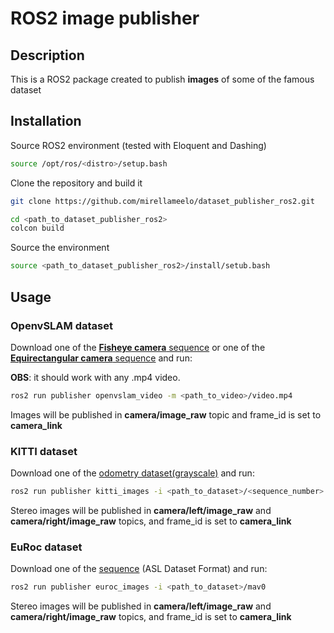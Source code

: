 # ROS2 image publisher 

## Description

This is a ROS2 package created to publish **images** of some of the famous dataset

## Installation

Source ROS2 environment (tested with Eloquent and Dashing)
```bash
source /opt/ros/<distro>/setup.bash
```

Clone the repository and build it

```bash
git clone https://github.com/mirellameelo/dataset_publisher_ros2.git

cd <path_to_dataset_publisher_ros2>
colcon build
```

Source the environment

```bash
source <path_to_dataset_publisher_ros2>/install/setub.bash
```

## Usage

### OpenvSLAM dataset 

Download one of the [**Fisheye camera** sequence](https://drive.google.com/drive/folders/1SVDsgz-ydm1pAbrdmhRQTmWhJnUl_xr8) or one of the [**Equirectangular camera** sequence](https://drive.google.com/drive/folders/1A_gq8LYuENePhNHsuscLZQPhbJJwzAq4) and run:

**OBS**: it should work with any .mp4 video. 


```bash
ros2 run publisher openvslam_video -m <path_to_video>/video.mp4
```

Images will be published in **camera/image_raw** topic and frame_id is set to **camera_link**

### KITTI dataset

Download one of the [odometry dataset(grayscale)](http://www.cvlibs.net/datasets/kitti/eval_odometry.php) and run:


```bash
ros2 run publisher kitti_images -i <path_to_dataset>/<sequence_number>
```

Stereo images will be published in **camera/left/image_raw** and **camera/right/image_raw** topics, and frame_id is set to **camera_link**

### EuRoc dataset

Download one of the [sequence](https://projects.asl.ethz.ch/datasets/doku.php?id=kmavvisualinertialdatasets) (ASL Dataset Format) and run:


```bash
ros2 run publisher euroc_images -i <path_to_dataset>/mav0
```

Stereo images will be published in **camera/left/image_raw** and **camera/right/image_raw** topics, and frame_id is set to **camera_link**
